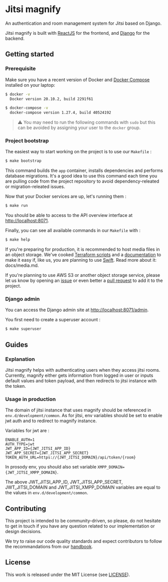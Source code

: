 # Jitsi magnify

An authentication and room management system for Jitsi based on Django.

Jitsi magnify is built with [ReactJS](https://fr.reactjs.org/) for the frontend, and
[Django](https://www.djangoproject.com/) for the backend.

## Getting started

### Prerequisite

Make sure you have a recent version of Docker and
[Docker Compose](https://docs.docker.com/compose/install) installed on your laptop:

```bash
$ docker -v
  Docker version 20.10.2, build 2291f61

$ docker-compose -v
  docker-compose version 1.27.4, build 40524192
```

>⚠️ You may need to run the following commands with `sudo` but this can be
>avoided by assigning your user to the `docker` group.

### Project bootstrap

The easiest way to start working on the project is to use our `Makefile` :
```bash
$ make bootstrap
```

This command builds the `app` container, installs dependencies and performs database migrations. It's a good idea to use this command each time you are pulling code from the project repository to avoid dependency-releated or migration-releated issues.

Now that your Docker services are up, let's running them :

```bash
$ make run
```

You should be able to access to the API overview interface at [http://localhost:8071](http://localhost:8071).

Finally, you can see all available commands in our `Makefile` with :

```bash
$ make help
```

If you're preparing for production, it is recommended to host media files in an object storage.
We've cooked [Terraform scripts](https://www.terraform.io/) and a [documentation](docs/media.md)
to make it easy if, like us, you are planning to use [Swift](https://docs.openstack.org/swift). Read more about it: docs/media.md.

If you're planning to use AWS S3 or another object storage service, please let us know by opening
an [issue](https://github.com/openfun/jitsi-magnify/issues) or even better a
[pull request](https://github.com/openfun/jitsi-magnify/pulls) to add it to the project.

### Django admin

You can access the Django admin site at [http://localhost:8071/admin](http://localhost:8071).

You first need to create a superuser account :

```bash
$ make superuser
```

## Guides

### Explanation

Jitsi magnify helps with authenticating users when they access jitsi rooms. Currently, magnify either gets information from logged in user or inputs default values and token payload, and then redirects to jitsi instance with the token.

### Usage in production

The domain of jitsi instance that uses magnify should be referenced in `env.d/development/common`. As for jitsi, env variables should be set to enable jwt auth and to redirect to magnify instance. 

Variables for jwt are : 
````
ENABLE_AUTH=1
AUTH_TYPE=jwt
JWT_APP_ID={JWT_JITSI_APP_ID}
JWT_APP_SECRET={JWT_JITSI_APP_SECRET}
TOKEN_AUTH_URL=https://{JWT_JITSI_DOMAIN}/api/token/{room}
````

In prosody env, you should also set variable `XMPP_DOMAIN={JWT_JITSI_XMPP_DOMAIN}`.

The above JWT_JITSI_APP_ID, JWT_JITSI_APP_SECRET, JWT_JITSI_DOMAIN and JWT_JITSI_XMPP_DOMAIN variables are equal to the values in `env.d/development/common`.

## Contributing

This project is intended to be community-driven, so please, do not hesitate to
get in touch if you have any question related to our implementation or design
decisions.

We try to raise our code quality standards and expect contributors to follow
the recommandations from our
[handbook](https://handbook.openfun.fr).

## License

This work is released under the MIT License (see [LICENSE](./LICENSE)).
